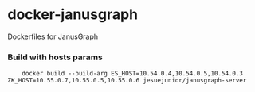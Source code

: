 # docker-janusgraph
Dockerfiles for JanusGraph


### Build with hosts params

```shell
    docker build --build-arg ES_HOST=10.54.0.4,10.54.0.5,10.54.0.3 ZK_HOST=10.55.0.7,10.55.0.5,10.55.0.6 jesuejunior/janusgraph-server
```